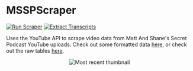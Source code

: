 # MSSPScraper
[![Run Scraper](https://github.com/daltonturner/MSSPScraper/actions/workflows/main.yml/badge.svg)](https://github.com/daltonturner/MSSPScraper/actions/workflows/main.yml) [![Extract Transcripts](https://github.com/daltonturner/MSSPScraper/actions/workflows/extract_transcripts.yml/badge.svg)](https://github.com/daltonturner/MSSPScraper/actions/workflows/extract_transcripts.yml)

Uses the YouTube API to scrape video data from Matt And Shane's Secret Podcast YouTube uploads. Check out some formatted data [here](https://mssp-scraper.vercel.app/video_data?sql=select%0D%0A++v.id%2C%0D%0A++v.snippet_publishedAt%2C%0D%0A++v.statistics_viewCount%2C%0D%0A++v.statistics_likeCount%2C%0D%0A++v.statistics_commentCount%2C%0D%0A++v.snippet_title%2C%0D%0A++v.snippet_description%2C%0D%0A++t.transcript%2C%0D%0A++v.snippet_thumbnails_maxres_url%0D%0Afrom%0D%0A++videos+as+v%0D%0A++left+join+transcripts+as+t+on+t.id+%3D+v.id%0D%0Aorder+by%0D%0A++v.snippet_publishedAt+desc&_hide_sql=1), or check out the raw tables [here](https://mssp-scraper.vercel.app/). 

<p align="center"><img src="https://i.ytimg.com/vi/KzdmDHV5abA/maxresdefault.jpg" alt="Most recent thumbnail" max-width="500px" max-height="500px"></p>
